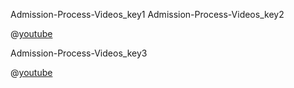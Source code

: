 Admission-Process-Videos_key1
Admission-Process-Videos_key2


@[youtube](H7MpjykWV5k)

Admission-Process-Videos_key3


@[youtube](ivHrBBRAp9s)